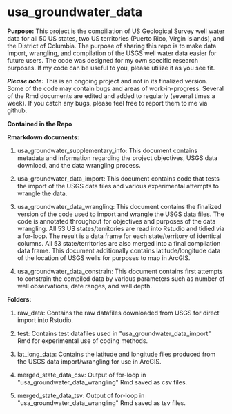 # usa_groundwater_data

**Purpose:** 
This project is the compiliation of US Geological Survey well water data for all 50 US states, two US territories (Puerto Rico, Virgin Islands), and the District of Columbia. The purpose of sharing this repo is to make data import, wrangling, and compilation of the USGS well water data easier for future users. The code was designed for my own specific research purposes. If my code can be useful to you, please utilize it as you see fit. 

***Please note:*** This is an ongoing project and not in its finalized version. Some of the code may contain bugs and areas of work-in-progress. Several of the Rmd documents are edited and added to regularly (several times a week). If you catch any bugs, please feel free to report them to me via github. 

**Contained in the Repo** 

**Rmarkdown documents:** 

1. usa_groundwater_supplementary_info: This document contains metadata and information regarding the project objectives, USGS data download, and the data wrangling process. 

2. usa_groundwater_data_import: This document contains code that tests the import of the USGS data files and various experimental attempts to wrangle the data.

3. usa_groundwater_data_wrangling: This document contains the finalized version of the code used to import and wrangle the USGS data files. The code is annotated throughout for objectives and purposes of the data wrangling. All 53 US states/territories are read into Rstudio and tidied via a for-loop. The result is a data frame for each state/territory of identical columns. All 53 state/territories are also merged into a final compilation data frame. This document additionally contains latitude/longitude data of the location of USGS wells for purposes to map in ArcGIS.

4. usa_groundwater_data_constrain: This document contains first attempts to constrain the compiled data by various parameters such as number of well observations, date ranges, and well depth. 

**Folders:** 

1. raw_data: Contains the raw datafiles downloaded from USGS for direct import into Rstudio. 

2. test: Contains test datafiles used in "usa_groundwater_data_import" Rmd for experimental use of coding methods. 

3. lat_long_data: Contains the latitude and longitude files produced from the USGS data import/wrangling for use in ArcGIS. 

4. merged_state_data_csv: Output of for-loop in "usa_groundwater_data_wrangling" Rmd saved as csv files. 

5. merged_state_data_tsv: Output of for-loop in "usa_groundwater_data_wrangling" Rmd saved as tsv files. 


